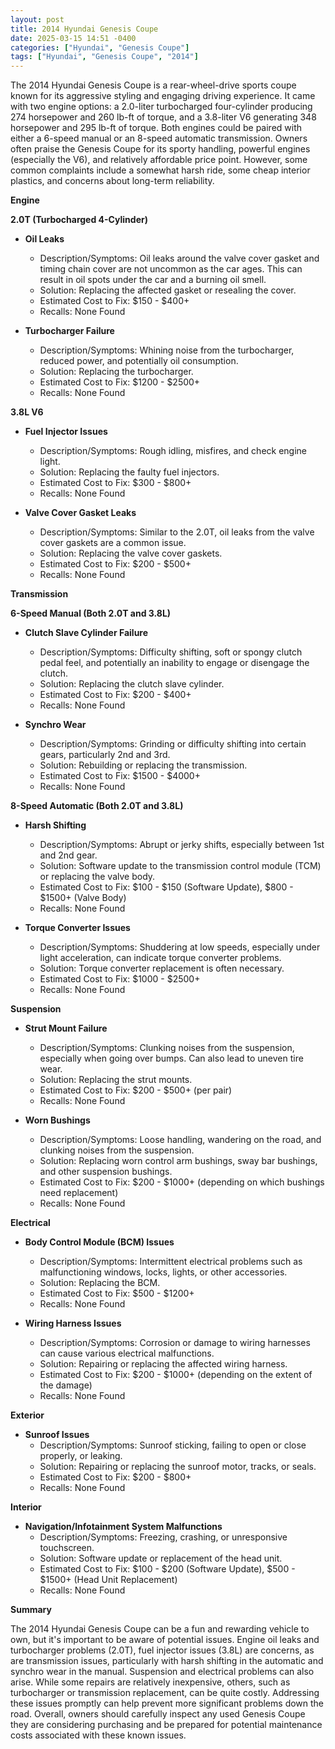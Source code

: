 ```yaml
---
layout: post
title: 2014 Hyundai Genesis Coupe
date: 2025-03-15 14:51 -0400
categories: ["Hyundai", "Genesis Coupe"]
tags: ["Hyundai", "Genesis Coupe", "2014"]
---
```

The 2014 Hyundai Genesis Coupe is a rear-wheel-drive sports coupe known for its aggressive styling and engaging driving experience. It came with two engine options: a 2.0-liter turbocharged four-cylinder producing 274 horsepower and 260 lb-ft of torque, and a 3.8-liter V6 generating 348 horsepower and 295 lb-ft of torque. Both engines could be paired with either a 6-speed manual or an 8-speed automatic transmission. Owners often praise the Genesis Coupe for its sporty handling, powerful engines (especially the V6), and relatively affordable price point. However, some common complaints include a somewhat harsh ride, some cheap interior plastics, and concerns about long-term reliability.

**Engine**

**2.0T (Turbocharged 4-Cylinder)**

*   **Oil Leaks**
    *   Description/Symptoms: Oil leaks around the valve cover gasket and timing chain cover are not uncommon as the car ages. This can result in oil spots under the car and a burning oil smell.
    *   Solution: Replacing the affected gasket or resealing the cover.
    *   Estimated Cost to Fix: $150 - $400+
    *   Recalls: None Found

*   **Turbocharger Failure**
    *   Description/Symptoms: Whining noise from the turbocharger, reduced power, and potentially oil consumption.
    *   Solution: Replacing the turbocharger.
    *   Estimated Cost to Fix: $1200 - $2500+
    *   Recalls: None Found

**3.8L V6**

*   **Fuel Injector Issues**
    *   Description/Symptoms: Rough idling, misfires, and check engine light.
    *   Solution: Replacing the faulty fuel injectors.
    *   Estimated Cost to Fix: $300 - $800+
    *   Recalls: None Found

*   **Valve Cover Gasket Leaks**
    *   Description/Symptoms: Similar to the 2.0T, oil leaks from the valve cover gaskets are a common issue.
    *   Solution: Replacing the valve cover gaskets.
    *   Estimated Cost to Fix: $200 - $500+
    *   Recalls: None Found

**Transmission**

**6-Speed Manual (Both 2.0T and 3.8L)**

*   **Clutch Slave Cylinder Failure**
    *   Description/Symptoms: Difficulty shifting, soft or spongy clutch pedal feel, and potentially an inability to engage or disengage the clutch.
    *   Solution: Replacing the clutch slave cylinder.
    *   Estimated Cost to Fix: $200 - $400+
    *   Recalls: None Found

*   **Synchro Wear**
    *   Description/Symptoms: Grinding or difficulty shifting into certain gears, particularly 2nd and 3rd.
    *   Solution: Rebuilding or replacing the transmission.
    *   Estimated Cost to Fix: $1500 - $4000+
    *   Recalls: None Found

**8-Speed Automatic (Both 2.0T and 3.8L)**

*   **Harsh Shifting**
    *   Description/Symptoms: Abrupt or jerky shifts, especially between 1st and 2nd gear.
    *   Solution: Software update to the transmission control module (TCM) or replacing the valve body.
    *   Estimated Cost to Fix: $100 - $150 (Software Update), $800 - $1500+ (Valve Body)
    *   Recalls: None Found

*   **Torque Converter Issues**
    * Description/Symptoms: Shuddering at low speeds, especially under light acceleration, can indicate torque converter problems.
    * Solution: Torque converter replacement is often necessary.
    * Estimated Cost to Fix: $1000 - $2500+
    * Recalls: None Found

**Suspension**

*   **Strut Mount Failure**
    *   Description/Symptoms: Clunking noises from the suspension, especially when going over bumps. Can also lead to uneven tire wear.
    *   Solution: Replacing the strut mounts.
    *   Estimated Cost to Fix: $200 - $500+ (per pair)
    *   Recalls: None Found

*   **Worn Bushings**
    *   Description/Symptoms: Loose handling, wandering on the road, and clunking noises from the suspension.
    *   Solution: Replacing worn control arm bushings, sway bar bushings, and other suspension bushings.
    *   Estimated Cost to Fix: $200 - $1000+ (depending on which bushings need replacement)
    *   Recalls: None Found

**Electrical**

*   **Body Control Module (BCM) Issues**
    *   Description/Symptoms: Intermittent electrical problems such as malfunctioning windows, locks, lights, or other accessories.
    *   Solution: Replacing the BCM.
    *   Estimated Cost to Fix: $500 - $1200+
    *   Recalls: None Found

*   **Wiring Harness Issues**
    *   Description/Symptoms: Corrosion or damage to wiring harnesses can cause various electrical malfunctions.
    *   Solution: Repairing or replacing the affected wiring harness.
    *   Estimated Cost to Fix: $200 - $1000+ (depending on the extent of the damage)
    *   Recalls: None Found

**Exterior**

*   **Sunroof Issues**
    *   Description/Symptoms: Sunroof sticking, failing to open or close properly, or leaking.
    *   Solution: Repairing or replacing the sunroof motor, tracks, or seals.
    *   Estimated Cost to Fix: $200 - $800+
    *   Recalls: None Found

**Interior**

*   **Navigation/Infotainment System Malfunctions**
    *   Description/Symptoms: Freezing, crashing, or unresponsive touchscreen.
    *   Solution: Software update or replacement of the head unit.
    *   Estimated Cost to Fix: $100 - $200 (Software Update), $500 - $1500+ (Head Unit Replacement)
    *   Recalls: None Found

**Summary**

The 2014 Hyundai Genesis Coupe can be a fun and rewarding vehicle to own, but it's important to be aware of potential issues. Engine oil leaks and turbocharger problems (2.0T), fuel injector issues (3.8L) are concerns, as are transmission issues, particularly with harsh shifting in the automatic and synchro wear in the manual. Suspension and electrical problems can also arise. While some repairs are relatively inexpensive, others, such as turbocharger or transmission replacement, can be quite costly. Addressing these issues promptly can help prevent more significant problems down the road. Overall, owners should carefully inspect any used Genesis Coupe they are considering purchasing and be prepared for potential maintenance costs associated with these known issues.

